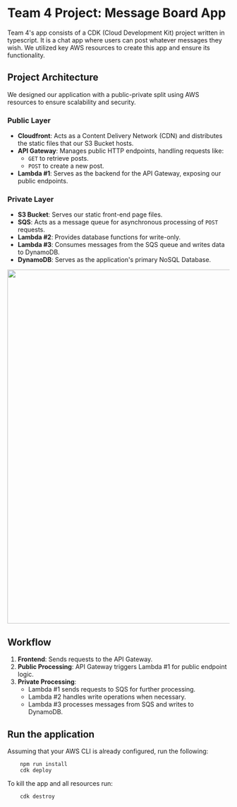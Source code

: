 # Team 4 Project: Message Board App

Team 4's app consists of a CDK (Cloud Development Kit) project written in typescript. It is a chat app where users can post whatever messages they wish. We utilized key AWS resources to create this app and ensure its functionality.

## Project Architecture
We designed our application with a public-private split using AWS resources to ensure scalability and security.

### Public Layer
- **Cloudfront**: Acts as a Content Delivery Network (CDN) and distributes the static files that our S3 Bucket hosts.
- **API Gateway**: Manages public HTTP endpoints, handling requests like:
  - `GET` to retrieve posts.
  - `POST` to create a new post.
- **Lambda #1**: Serves as the backend for the API Gateway, exposing our public endpoints.


### Private Layer
- **S3 Bucket**: Serves our static front-end page files.
- **SQS**: Acts as a message queue for asynchronous processing of `POST` requests.
- **Lambda #2**: Provides database functions for write-only.
- **Lambda #3**: Consumes messages from the SQS queue and writes data to DynamoDB.
- **DynamoDB**: Serves as the application's primary NoSQL Database.

<img src="[https://github.com/clydeshtino/AWSApp/tree/main/misc](https://github.com/clydeshtino/AWSApp/tree/main/misc)" width="800" />  




## Workflow
1. **Frontend**: Sends requests to the API Gateway.
2. **Public Processing**: API Gateway triggers Lambda #1 for public endpoint logic.
3. **Private Processing**:
   - Lambda #1 sends requests to SQS for further processing.
   - Lambda #2 handles write operations when necessary.
   - Lambda #3 processes messages from SQS and writes to DynamoDB.
   



## Run the application
Assuming that your AWS CLI is already configured, run the following:

        npm run install
        cdk deploy

            

To kill the app and all resources run:

        cdk destroy


